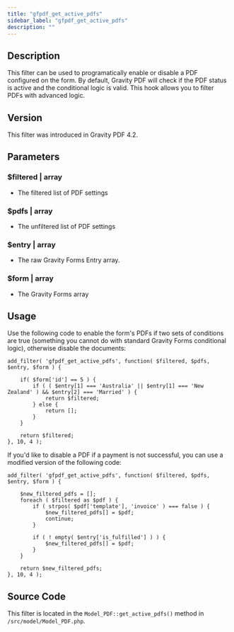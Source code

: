 ```yaml
---
title: "gfpdf_get_active_pdfs"
sidebar_label: "gfpdf_get_active_pdfs"
description: ""
---
```




## Description 

This filter can be used to programatically enable or disable a PDF configured on the form. By default, Gravity PDF will check if the PDF status is active and the conditional logic is valid. This hook allows you to filter PDFs with advanced logic. 

## Version 

This filter was introduced in Gravity PDF 4.2.

## Parameters 

### $filtered | array
*  The filtered list of PDF settings

### $pdfs | array
*  The unfiltered list of PDF settings

### $entry | array
*  The raw Gravity Forms Entry array.

### $form | array
*  The Gravity Forms array

## Usage 

Use the following code to enable the form's PDFs if two sets of conditions are true (something you cannot do with standard Gravity Forms conditional logic), otherwise disable the documents:

```
add_filter( 'gfpdf_get_active_pdfs', function( $filtered, $pdfs, $entry, $form ) {

	if( $form['id'] == 5 ) {
		if ( ( $entry[1] === 'Australia' || $entry[1] === 'New Zealand' ) && $entry[2] === 'Married' ) {
			return $filtered;
		} else {
			return [];
		}
	}

	return $filtered;
}, 10, 4 );
```

If you'd like to disable a PDF if a payment is not successful, you can use a modified version of the following code:

```
add_filter( 'gfpdf_get_active_pdfs', function( $filtered, $pdfs, $entry, $form ) {

	$new_filtered_pdfs = [];
	foreach ( $filtered as $pdf ) {
		if ( strpos( $pdf['template'], 'invoice' ) === false ) {
			$new_filtered_pdfs[] = $pdf;
			continue;
		}

		if ( ! empty( $entry['is_fulfilled'] ) ) {
			$new_filtered_pdfs[] = $pdf;
		}
	}

	return $new_filtered_pdfs;
}, 10, 4 );
```

## Source Code 

This filter is located in the `Model_PDF::get_active_pdfs()` method in `/src/model/Model_PDF.php`.